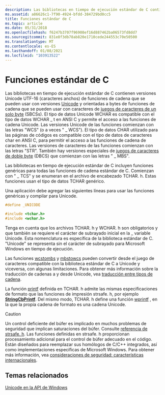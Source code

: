 ```yaml
---
description: Las bibliotecas en tiempo de ejecución estándar de C contienen versiones Unicode UTF-16 (caracteres anchos) de funciones de cadena que se pueden usar con versiones Unicode y orientadas a bytes de funciones de cadena que se pueden usar con caracteres de juegos de caracteres de un solo byte (SBCSs). El tipo de datos Unicode WCHAR es compatible con el tipo de datos WCHAR \_ t en ANSI C y permite el acceso a las funciones de cadena Unicode. Las versiones Unicode de las funciones comienzan con las letras &\# 0034; wcs&\# 0034; (o a veces &\# 0034; \_ WCS&\# 0034;). El tipo de datos CHAR utilizado para las páginas de códigos es compatible con el tipo de datos de caracteres char en ANSI C, para permitir el acceso a las funciones de cadena de caracteres. Las versiones de caracteres de las funciones comienzan con las letras &\# 0034; str&\# 0034;. También hay versiones especiales de juegos de caracteres de doble byte (DBCS) que comienzan con las letras &\# 0034; \_ MBS&\# 0034;.
ms.assetid: a86626c1-7f90-4924-bfdd-384729bd0cc5
title: Funciones estándar de C
ms.topic: article
ms.date: 05/31/2018
ms.openlocfilehash: f6247b3707f96908ef16d887462ba06573fd8dd7
ms.sourcegitcommit: 831e8f3db78ab820e1710cede244553c70e50500
ms.translationtype: MT
ms.contentlocale: es-ES
ms.lasthandoff: 01/08/2021
ms.locfileid: "103913522"
---
```

# <a name="standard-c-functions"></a>Funciones estándar de C

Las bibliotecas en tiempo de ejecución estándar de C contienen versiones Unicode UTF-16 (caracteres anchos) de funciones de cadena que se pueden usar con versiones [Unicode](unicode.md) y orientadas a bytes de funciones de cadena que se pueden usar con caracteres de [juegos de caracteres de un solo byte](single-byte-character-sets.md) (SBCSs). El tipo de datos Unicode WCHAR es compatible con el tipo de datos WCHAR \_ t en ANSI C y permite el acceso a las funciones de cadena Unicode. Las versiones Unicode de las funciones comienzan con las letras "WCS" (o a veces " \_ WCS"). El tipo de datos CHAR utilizado para las páginas de códigos es compatible con el tipo de datos de caracteres char en ANSI C, para permitir el acceso a las funciones de cadena de caracteres. Las versiones de caracteres de las funciones comienzan con las letras "STR". También hay versiones especiales de [juegos de caracteres de doble byte](double-byte-character-sets.md) (DBCS) que comienzan con las letras " \_ MBS".

Las bibliotecas en tiempo de ejecución estándar de C incluyen funciones genéricas para todas las funciones de cadena estándar de C. Comienzan con " \_ TCS" y se enumeran en el archivo de encabezado TCHAR. h. Estas funciones usan el tipo de datos TCHAR genérico.

Una aplicación debe agregar las siguientes líneas para usar las funciones genéricas y compilar para Unicode.


```C++
#define _UNICODE

#include <tchar.h>
#include <wchar.h>
```



Tenga en cuenta que los archivos TCHAR. h y WCHAR. h son obligatorios y que también se requiere el carácter de subrayado inicial en la \_ variable Unicode. Esta nomenclatura es específica de la biblioteca estándar de C. "Unicode" se representa sin el carácter de subrayado para Microsoft Windows en tiempo de ejecución.

Las funciones [wcstombs](/cpp/c-runtime-library/reference/wcstombs-wcstombs-l) y [mbstowcs](/cpp/c-runtime-library/reference/mbstowcs-s-mbstowcs-s-l) pueden convertir desde el juego de caracteres compatible con la biblioteca estándar de C a Unicode y viceversa, con algunas limitaciones. Para obtener más información sobre la traducción de cadenas a y desde Unicode, vea [traducción entre tipos de cadena](translation-between-string-types.md).

La función [printf](/cpp/c-runtime-library/reference/printf-printf-l-wprintf-wprintf-l) definida en TCHAR. h admite las mismas especificaciones de formato que las funciones de impresión strsafe. h, por ejemplo [**StringCbPrintf**](/windows/win32/api/strsafe/nf-strsafe-stringcbprintfa). Del mismo modo, TCHAR. h define una función [wprintf](/cpp/c-runtime-library/reference/printf-printf-l-wprintf-wprintf-l) , en la que la propia cadena de formato es una cadena Unicode.

> [!Caution]  
> Un control deficiente del búfer es implicado en muchos problemas de seguridad que implican saturaciones del búfer. Consulte [referencia de strsafe. h](../menurc/strsafe-ovw.md). Las funciones definidas en strsafe. h proporcionan procesamiento adicional para el control de búfer adecuado en el código. Están diseñados para reemplazar sus homólogos de C/C++ integrados, así como implementaciones específicas de Microsoft Windows. Para obtener más información, vea [consideraciones de seguridad: características internacionales](security-considerations--international-features.md).

 

## <a name="related-topics"></a>Temas relacionados

<dl> <dt>

[Unicode en la API de Windows](unicode-in-the-windows-api.md)
</dt> </dl>

 

 
